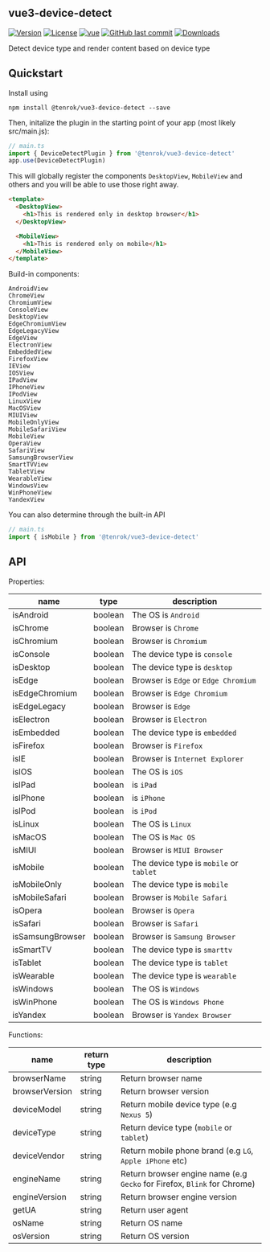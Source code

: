 ## vue3-device-detect

[![Version](https://img.shields.io/npm/v/@tenrok/vue3-device-detect.svg)](https://www.npmjs.com/package/@tenrok/vue3-device-detect)
[![License](https://img.shields.io/npm/l/@tenrok/vue3-device-detect.svg)](https://github.com/tenrok/vue3-device-detect/blob/main/LICENSE)
[![vue](https://img.shields.io/badge/vue-3.5.3-brightgreen.svg)](https://github.com/vuejs/vue)
[![GitHub last commit](https://img.shields.io/github/last-commit/tenrok/vue3-device-detect.svg)](https://github.com/tenrok/vue3-device-detect)
[![Downloads](https://img.shields.io/npm/dm/@tenrok/vue3-device-detect.svg)](https://npmcharts.com/compare/@tenrok/vue3-device-detect?minimal=true)

Detect device type and render content based on device type

## Quickstart

Install using

```
npm install @tenrok/vue3-device-detect --save
```

Then, initalize the plugin in the starting point of your app (most likely src/main.js):

```ts
// main.ts
import { DeviceDetectPlugin } from '@tenrok/vue3-device-detect'
app.use(DeviceDetectPlugin)
```

This will globally register the components `DesktopView`, `MobileView` and others and you will be able to use those right away.

<!-- prettier-ignore -->
```html
<template>
  <DesktopView>
    <h1>This is rendered only in desktop browser</h1>
  </DesktopView>

  <MobileView>
    <h1>This is rendered only on mobile</h1>
  </MobileView>
</template>
```

Build-in components:

    AndroidView
    ChromeView
    ChromiumView
    ConsoleView
    DesktopView
    EdgeChromiumView
    EdgeLegacyView
    EdgeView
    ElectronView
    EmbeddedView
    FirefoxView
    IEView
    IOSView
    IPadView
    IPhoneView
    IPodView
    LinuxView
    MacOSView
    MIUIView
    MobileOnlyView
    MobileSafariView
    MobileView
    OperaView
    SafariView
    SamsungBrowserView
    SmartTVView
    TabletView
    WearableView
    WindowsView
    WinPhoneView
    YandexView

You can also determine through the built-in API

```ts
// main.ts
import { isMobile } from '@tenrok/vue3-device-detect'
```

## API

Properties:

| name             | type    | description                             |
| ---------------- | ------- | --------------------------------------- |
| isAndroid        | boolean | The OS is `Android`                     |
| isChrome         | boolean | Browser is `Chrome`                     |
| isChromium       | boolean | Browser is `Chromium`                   |
| isConsole        | boolean | The device type is `console`            |
| isDesktop        | boolean | The device type is `desktop`            |
| isEdge           | boolean | Browser is `Edge` or `Edge Chromium`    |
| isEdgeChromium   | boolean | Browser is `Edge Chromium`              |
| isEdgeLegacy     | boolean | Browser is `Edge`                       |
| isElectron       | boolean | Browser is `Electron`                   |
| isEmbedded       | boolean | The device type is `embedded`           |
| isFirefox        | boolean | Browser is `Firefox`                    |
| isIE             | boolean | Browser is `Internet Explorer`          |
| isIOS            | boolean | The OS is `iOS`                         |
| isIPad           | boolean | is `iPad`                               |
| isIPhone         | boolean | is `iPhone`                             |
| isIPod           | boolean | is `iPod`                               |
| isLinux          | boolean | The OS is `Linux`                       |
| isMacOS          | boolean | The OS is `Mac OS`                      |
| isMIUI           | boolean | Browser is `MIUI Browser`               |
| isMobile         | boolean | The device type is `mobile` or `tablet` |
| isMobileOnly     | boolean | The device type is `mobile`             |
| isMobileSafari   | boolean | Browser is `Mobile Safari`              |
| isOpera          | boolean | Browser is `Opera`                      |
| isSafari         | boolean | Browser is `Safari`                     |
| isSamsungBrowser | boolean | Browser is `Samsung Browser`            |
| isSmartTV        | boolean | The device type is `smarttv`            |
| isTablet         | boolean | The device type is `tablet`             |
| isWearable       | boolean | The device type is `wearable`           |
| isWindows        | boolean | The OS is `Windows`                     |
| isWinPhone       | boolean | The OS is `Windows Phone`               |
| isYandex         | boolean | Browser is `Yandex Browser`             |

Functions:

| name           | return type | description                                                              |
| -------------- | ----------- | ------------------------------------------------------------------------ |
| browserName    | string      | Return browser name                                                      |
| browserVersion | string      | Return browser version                                                   |
| deviceModel    | string      | Return mobile device type (e.g `Nexus 5`)                                |
| deviceType     | string      | Return device type (`mobile` or `tablet`)                                |
| deviceVendor   | string      | Return mobile phone brand (e.g `LG`, `Apple iPhone` etc)                 |
| engineName     | string      | Return browser engine name (e.g `Gecko` for Firefox, `Blink` for Chrome) |
| engineVersion  | string      | Return browser engine version                                            |
| getUA          | string      | Return user agent                                                        |
| osName         | string      | Return OS name                                                           |
| osVersion      | string      | Return OS version                                                        |
